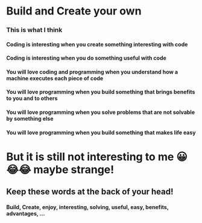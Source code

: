 # Build and Create your own

### This is what I think

#### Coding is interesting when you create something interesting with code

#### Coding is interesting when you do something useful with code

#### You will love coding and programming when you understand how a machine executes each piece of code

#### You will love programming when you build something that brings benefits to you and to others

#### You will love programming when you solve problems that are not solvable by something else 

#### You will love programming when you build something that makes life easy

# But it is still not interesting to me 😀😂😂 maybe strange!

## Keep these words at the back of your head!
#### Build, Create, enjoy, interesting, solving, useful, easy, benefits, advantages, ... 
